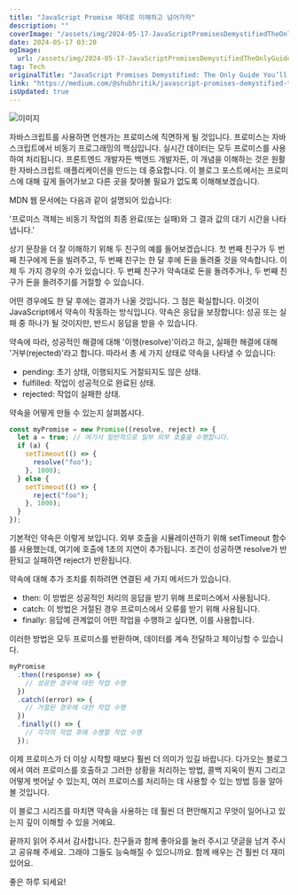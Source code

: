 ```yaml
---
title: "JavaScript Promise 제대로 이해하고 넘어가자"
description: ""
coverImage: "/assets/img/2024-05-17-JavaScriptPromisesDemystifiedTheOnlyGuideYoullNeedPart1_0.png"
date: 2024-05-17 03:20
ogImage:
  url: /assets/img/2024-05-17-JavaScriptPromisesDemystifiedTheOnlyGuideYoullNeedPart1_0.png
tag: Tech
originalTitle: "JavaScript Promises Demystified: The Only Guide You’ll Need : Part 1"
link: "https://medium.com/@shubhritik/javascript-promises-demystified-the-only-guide-youll-need-part-1-a835910d8045"
isUpdated: true
---
```


![이미지](/assets/img/2024-05-17-JavaScriptPromisesDemystifiedTheOnlyGuideYoullNeedPart1_0.png)

자바스크립트를 사용하면 언젠가는 프로미스에 직면하게 될 것입니다. 프로미스는 자바스크립트에서 비동기 프로그래밍의 핵심입니다. 실시간 데이터는 모두 프로미스를 사용하여 처리됩니다. 프론트엔드 개발자든 백엔드 개발자든, 이 개념을 이해하는 것은 원활한 자바스크립트 애플리케이션을 만드는 데 중요합니다. 이 블로그 포스트에서는 프로미스에 대해 깊게 들어가보고 다른 곳을 찾아볼 필요가 없도록 이해해보겠습니다.

MDN 웹 문서에는 다음과 같이 설명되어 있습니다:

'프로미스 객체는 비동기 작업의 최종 완료(또는 실패)와 그 결과 값의 대기 시간을 나타냅니다.'

<!-- seedividend - 사각형 -->

<ins class="adsbygoogle"
     style="display:block"
     data-ad-client="ca-pub-4877378276818686"
     data-ad-slot="1898504329"
     data-ad-format="auto"
     data-full-width-responsive="true"></ins>

<script>
     (adsbygoogle = window.adsbygoogle || []).push({});
</script>

상기 문장을 더 잘 이해하기 위해 두 친구의 예를 들어보겠습니다. 첫 번째 친구가 두 번째 친구에게 돈을 빌려주고, 두 번째 친구는 한 달 후에 돈을 돌려줄 것을 약속합니다. 이제 두 가지 경우의 수가 있습니다. 두 번째 친구가 약속대로 돈을 돌려주거나, 두 번째 친구가 돈을 돌려주기를 거절할 수 있습니다.

어떤 경우에도 한 달 후에는 결과가 나올 것입니다. 그 점은 확실합니다. 이것이 JavaScript에서 약속이 작동하는 방식입니다. 약속은 응답을 보장합니다: 성공 또는 실패 중 하나가 될 것이지만, 반드시 응답을 받을 수 있습니다.

약속에 따라, 성공적인 해결에 대해 '이행(resolve)'이라고 하고, 실패한 해결에 대해 '거부(rejected)'라고 합니다. 따라서 총 세 가지 상태로 약속을 나타낼 수 있습니다:

- pending: 초기 상태, 이행되지도 거절되지도 않은 상태.
- fulfilled: 작업이 성공적으로 완료된 상태.
- rejected: 작업이 실패한 상태.

<!-- seedividend - 사각형 -->

<ins class="adsbygoogle"
     style="display:block"
     data-ad-client="ca-pub-4877378276818686"
     data-ad-slot="1898504329"
     data-ad-format="auto"
     data-full-width-responsive="true"></ins>

<script>
     (adsbygoogle = window.adsbygoogle || []).push({});
</script>

약속을 어떻게 만들 수 있는지 살펴봅시다.

```js
const myPromise = new Promise((resolve, reject) => {
  let a = true; // 여기서 일반적으로 일부 외부 호출을 수행합니다.
  if (a) {
    setTimeout(() => {
      resolve("foo");
    }, 1000);
  } else {
    setTimeout(() => {
      reject("foo");
    }, 1000);
  }
});
```

기본적인 약속은 이렇게 보입니다. 외부 호출을 시뮬레이션하기 위해 setTimeout 함수를 사용했는데, 여기에 호출에 1초의 지연이 추가됩니다. 조건이 성공하면 resolve가 반환되고 실패하면 reject가 반환됩니다.

약속에 대해 추가 조치를 취하려면 연결된 세 가지 메서드가 있습니다.

<!-- seedividend - 사각형 -->

<ins class="adsbygoogle"
     style="display:block"
     data-ad-client="ca-pub-4877378276818686"
     data-ad-slot="1898504329"
     data-ad-format="auto"
     data-full-width-responsive="true"></ins>

<script>
     (adsbygoogle = window.adsbygoogle || []).push({});
</script>

- then: 이 방법은 성공적인 처리의 응답을 받기 위해 프로미스에서 사용됩니다.
- catch: 이 방법은 거절된 경우 프로미스에서 오류를 받기 위해 사용됩니다.
- finally: 응답에 관계없이 어떤 작업을 수행하고 싶다면, 이를 사용합니다.

이러한 방법은 모두 프로미스를 반환하며, 데이터를 계속 전달하고 체이닝할 수 있습니다.

```js
myPromise
  .then((response) => {
    // 성공한 경우에 대한 작업 수행
  })
  .catch((error) => {
    // 거절된 경우에 대한 작업 수행
  })
  .finally(() => {
    // 각각의 작업 후에 수행할 작업 수행
  });
```

이제 프로미스가 더 이상 시작할 때보다 훨씬 더 의미가 있길 바랍니다. 다가오는 블로그에서 여러 프로미스를 호출하고 그러한 상황을 처리하는 방법, 콜백 지옥이 뭔지 그리고 어떻게 벗어날 수 있는지, 여러 프로미스를 처리하는 데 사용할 수 있는 방법 등을 알아볼 것입니다.

<!-- seedividend - 사각형 -->

<ins class="adsbygoogle"
     style="display:block"
     data-ad-client="ca-pub-4877378276818686"
     data-ad-slot="1898504329"
     data-ad-format="auto"
     data-full-width-responsive="true"></ins>

<script>
     (adsbygoogle = window.adsbygoogle || []).push({});
</script>

이 블로그 시리즈를 마치면 약속을 사용하는 데 훨씬 더 편안해지고 무엇이 일어나고 있는지 깊이 이해할 수 있을 거예요.

끝까지 읽어 주셔서 감사합니다. 친구들과 함께 좋아요를 눌러 주시고 댓글을 남겨 주시고 공유해 주세요. 그래야 그들도 능숙해질 수 있으니까요. 함께 배우는 건 훨씬 더 재미있어요.

좋은 하루 되세요!
